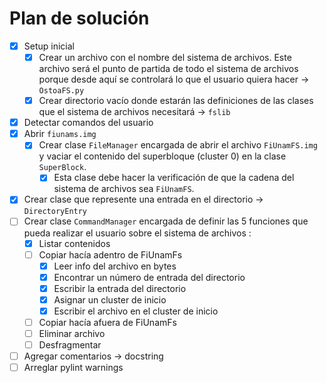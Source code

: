 # Plan de solución

- [x] Setup inicial
  - [x] Crear un archivo con el nombre del sistema de archivos. Este archivo será el punto de partida de todo el sistema de archivos porque desde aquí se controlará lo que el usuario quiera hacer -> ```OstoaFS.py``` 
  - [x] Crear directorio vacío donde estarán las definiciones de las clases que el sistema de archivos necesitará -> ```fslib``` 
- [x] Detectar comandos del usuario 
- [x] Abrir ```fiunams.img``` 
  - [x] Crear clase ```FileManager``` encargada de abrir el archivo ```FiUnamFS.img``` y vaciar el contenido del superbloque (cluster 0) en la clase ```SuperBlock```. 
    - [x] Esta clase debe hacer la verificación de que la cadena del sistema de archivos sea ```FiUnamFS```. 
- [x] Crear clase que represente una entrada en el directorio -> ```DirectoryEntry``` 
- [ ] Crear clase ```CommandManager``` encargada de definir las 5 funciones que pueda realizar el usuario sobre el sistema de archivos : 
  - [x] Listar contenidos 
  - [ ] Copiar hacía adentro de FiUnamFs
    - [x] Leer info del archivo en bytes
    - [x] Encontrar un número de entrada del directorio 
    - [x] Escribir la entrada del directorio 
    - [x] Asignar un cluster de inicio 
    - [x] Escribir el archivo en el cluster de inicio
  - [ ] Copiar hacía afuera de FiUnamFs
  - [ ] Eliminar archivo 
  - [ ] Desfragmentar 
- [ ] Agregar comentarios -> docstring
- [ ] Arreglar pylint warnings